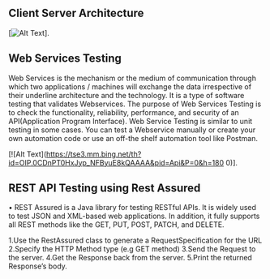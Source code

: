## Client Server Architecture
[![Alt Text](https://tse3.mm.bing.net/th?id=OIP.T5bPRtIGFog_MNgFy6erfgHaC_&pid=Api&P=0&h=180)].


## Web Services Testing
Web Services is the mechanism or the medium of communication through which two applications / machines will exchange the data irrespective of their underline architecture and the technology. It is a type of software testing that validates Webservices.
The purpose of Web Services Testing is to check the functionality, reliability, performance, and security of an API(Application Program Interface).
Web Service Testing is similar to unit testing in some cases. You can test a Webservice manually or create your own automation code or use an off-the shelf automation tool like Postman.


[![Alt Text](https://tse3.mm.bing.net/th?id=OIP.0CDnPT0HxJyp_NFByuE8kQAAAA&pid=Api&P=0&h=180
0)].




## REST API Testing using Rest Assured
• REST Assured is a Java library for testing RESTful APIs. It is widely used to test JSON and XML-based web applications.
In addition, it fully supports all REST methods like the GET, PUT, POST, PATCH, and DELETE.


1.Use the RestAssured class to generate a
RequestSpecification for the URL
2.Specify the HTTP Method type (e.g GET
method)
3.Send the Request to the server.
4.Get the Response back from the server.
5.Print the returned Response’s body.



